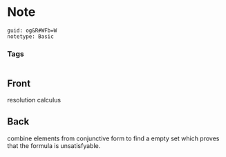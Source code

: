 # Note
```
guid: og&R#WFb=W
notetype: Basic
```

### Tags
```
```

## Front
resolution calculus

## Back
combine elements from conjunctive form to find a empty set which proves that the formula is unsatisfyable.
